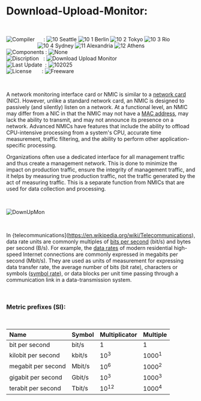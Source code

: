 # Download-Upload-Monitor:


</br>

![Compiler](https://github.com/user-attachments/assets/a916143d-3f1b-4e1f-b1e0-1067ef9e0401) &nbsp;&nbsp;&nbsp;&nbsp;&nbsp;: ![10 Seattle](https://github.com/user-attachments/assets/c70b7f21-688a-4239-87c9-9a03a8ff25ab) ![10 1 Berlin](https://github.com/user-attachments/assets/bdcd48fc-9f09-4830-b82e-d38c20492362) ![10 2 Tokyo](https://github.com/user-attachments/assets/5bdb9f86-7f44-4f7e-aed2-dd08de170bd5) ![10 3 Rio](https://github.com/user-attachments/assets/e7d09817-54b6-4d71-a373-22ee179cd49c)   
&nbsp;&nbsp;&nbsp;&nbsp;&nbsp;&nbsp;&nbsp;&nbsp;&nbsp;&nbsp;&nbsp;&nbsp;&nbsp;&nbsp;&nbsp;&nbsp;&nbsp;&nbsp;&nbsp;&nbsp;&nbsp;![10 4 Sydney](https://github.com/user-attachments/assets/e75342ca-1e24-4a7e-8fe3-ce22f307d881) ![11 Alexandria](https://github.com/user-attachments/assets/64f150d0-286a-4edd-acab-9f77f92d68ad) ![12 Athens](https://github.com/user-attachments/assets/59700807-6abf-4e6d-9439-5dc70fc0ceca)  
![Components](https://github.com/user-attachments/assets/d6a7a7a4-f10e-4df1-9c4f-b4a1a8db7f0e) : ![None](https://github.com/user-attachments/assets/30ebe930-c928-4aaf-a8e1-5f68ec1ff349)  
![Discription](https://github.com/user-attachments/assets/4a778202-1072-463a-bfa3-842226e300af) &nbsp;&nbsp;: ![Download Upload Monitor](https://github.com/user-attachments/assets/8bcf1aa3-eaa6-4bb3-81f1-21ead49eaf6a)  
![Last Update](https://github.com/user-attachments/assets/e1d05f21-2a01-4ecf-94f3-b7bdff4d44dd) &nbsp;: ![102025](https://github.com/user-attachments/assets/62cea8cc-bd7d-49bd-b920-5590016735c0)  
![License](https://github.com/user-attachments/assets/ff71a38b-8813-4a79-8774-09a2f3893b48) &nbsp;&nbsp;&nbsp;&nbsp;&nbsp;&nbsp;: ![Freeware](https://github.com/user-attachments/assets/1fea2bbf-b296-4152-badd-e1cdae115c43)

</br>

A network monitoring interface card or NMIC is similar to a [network card](https://en.wikipedia.org/wiki/Network_interface_controller) (NIC). However, unlike a standard network card, an NMIC is designed to passively (and silently) listen on a network. At a functional level, an NMIC may differ from a NIC in that the NMIC may not have a [MAC address](https://en.wikipedia.org/wiki/MAC_address), may lack the ability to transmit, and may not announce its presence on a network. Advanced NMICs have features that include the ability to offload CPU-intensive processing from a system's CPU, accurate time measurement, traffic filtering, and the ability to perform other application-specific processing.

Organizations often use a dedicated interface for all management traffic and thus create a management network. This is done to minimize the impact on production traffic, ensure the integrity of management traffic, and it helps by measuring true production traffic, not the traffic generated by the act of measuring traffic. This is a separate function from NMICs that are used for data collection and processing.

</br>

![DownUpMon](https://github.com/user-attachments/assets/a5e175b4-6bf8-440f-ab91-7547baa28294)

</br>

In {telecommunications](https://en.wikipedia.org/wiki/Telecommunications), data rate units are commonly multiples of [bits per second](https://en.wikipedia.org/wiki/Bit_rate) (bit/s) and bytes per second (B/s). For example, the [data rates](https://en.wikipedia.org/wiki/Data_rate) of modern residential high-speed Internet connections are commonly expressed in megabits per second (Mbit/s). They are used as units of measurement for expressing data transfer rate, the average number of bits (bit rate), characters or symbols ([symbol rate](https://en.wikipedia.org/wiki/Symbol_rate)), or data blocks per unit time passing through a communication link in a data-transmission system.

</br>

### Metric prefixes (SI):

</br>

| Name           | Symbol        | Multiplicator   | Multiple         |
| :-----------   | :-----------  | :-------------- | :--------------- |
| bit per second |	bit/s	       | 1	             | 1                |
| kilobit per second | kbit/s    | 10<sup>3</sup>  | 1000<sup>1</sup> |
| megabit per second | Mbit/s    | 10<sup>6</sup>  | 1000<sup>2</sup> |
| gigabit per second | Gbit/s    | 10<sup>3</sup>  | 1000<sup>3</sup> |
| terabit per second | Tbit/s    | 10<sup>12</sup> | 1000<sup>4</sup> |








